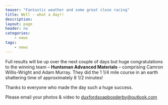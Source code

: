 ```yaml
---
teaser: "Fantastic weather and some great close racing"
title: Well - what a day!!
description:
layout: page
header: no
categories:
    - news
tags:
    - news
---
```


Full results will be up over the next couple of days but huge congratulations to the winning team – **Huntsman Advanced Materials** – comprising Camron Willis-Wright and Adam Murray. They did the 1 1/4 mile course in an earth shattering time of approximately 8 1/2 minutes!

Thanks to everyone who made the day such a huge success.

Please email your photos & video to [duxfordsoapboxderby@outlook.com](mailto:duxfordsoapboxderby@outlook.com)
